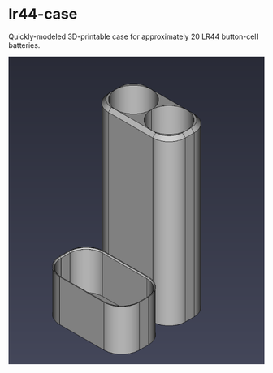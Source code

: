 # lr44-case
Quickly-modeled 3D-printable case for approximately 20 LR44 button-cell batteries.

![lr44-case](lr44-case.png)